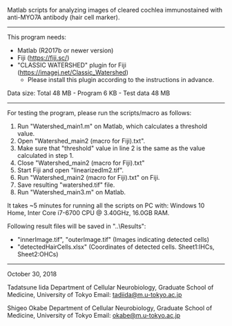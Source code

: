 
Matlab scripts for analyzing images of cleared cochlea immunostained with anti-MYO7A antibody (hair cell marker).
_____________________________________________________________________________________________

This program needs:
  - Matlab (R2017b or newer version)
  - Fiji (https://fiji.sc/)
  - "CLASSIC WATERSHED" plugin for Fiji (https://imagej.net/Classic_Watershed) 
    * Please install this plugin according to the instructions in advance. 

Data size:
  Total          48 MB
    - Program     6 KB
    - Test data  48 MB
_____________________________________________________________________________________________

For testing the program, please run the scripts/macro as follows:
  1. Run "Watershed_main1.m" on Matlab, which calculates a threshold value.
  2. Open "Watershed_main2 (macro for Fiji).txt".
  3. Make sure that "threshold" value in line 2 is the same as the value calculated in step 1.
  4. Close "Watershed_main2 (macro for Fiji).txt"
  5. Start Fiji and open "linearizedIm2.tif".
  6. Run "Watershed_main2 (macro for Fiji).txt" on Fiji.
  7. Save resulting "watershed.tif" file.
  8. Run "Watershed_main3.m" on Matlab.

It takes ~5 minutes for running all the scripts on PC with:
   Windows 10 Home,
   Inter Core i7-6700 CPU @ 3.40GHz,
   16.0GB RAM.

Following result files will be saved in "..\Results":
  - "innerImage.tif", "outerImage.tif"   (Images indicating detected cells)
  - "detectedHairCells.xlsx"       (Coordinates of detected cells. Sheet1:IHCs, Sheet2:OHCs)
_____________________________________________________________________________________________

October 30, 2018

Tadatsune Iida
Department of Cellular Neurobiology,
Graduate School of Medicine, University of Tokyo
Email: tadiida@m.u-tokyo.ac.jp

Shigeo Okabe
Department of Cellular Neurobiology,
Graduate School of Medicine, University of Tokyo
Email: okabe@m.u-tokyo.ac.jp